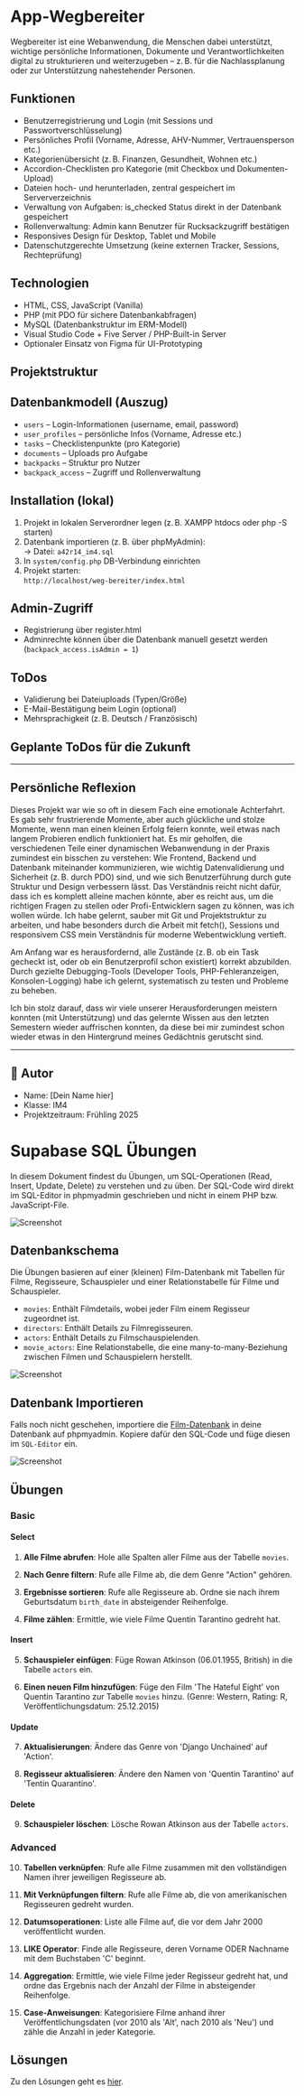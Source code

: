 # App-Wegbereiter

Wegbereiter ist eine Webanwendung, die Menschen dabei unterstützt, wichtige persönliche Informationen, Dokumente und Verantwortlichkeiten digital zu strukturieren und weiterzugeben – z. B. für die Nachlassplanung oder zur Unterstützung nahestehender Personen.

## Funktionen

- Benutzerregistrierung und Login (mit Sessions und Passwortverschlüsselung)
- Persönliches Profil (Vorname, Adresse, AHV-Nummer, Vertrauensperson etc.)
- Kategorienübersicht (z. B. Finanzen, Gesundheit, Wohnen etc.)
- Accordion-Checklisten pro Kategorie (mit Checkbox und Dokumenten-Upload)
- Dateien hoch- und herunterladen, zentral gespeichert im Serververzeichnis
- Verwaltung von Aufgaben: is_checked Status direkt in der Datenbank gespeichert
- Rollenverwaltung: Admin kann Benutzer für Rucksackzugriff bestätigen
- Responsives Design für Desktop, Tablet und Mobile
- Datenschutzgerechte Umsetzung (keine externen Tracker, Sessions, Rechteprüfung)

## Technologien

- HTML, CSS, JavaScript (Vanilla)
- PHP (mit PDO für sichere Datenbankabfragen)
- MySQL (Datenbankstruktur im ERM-Modell)
- Visual Studio Code + Five Server / PHP-Built-in Server
- Optionaler Einsatz von Figma für UI-Prototyping

## Projektstruktur




## Datenbankmodell (Auszug)

- `users` – Login-Informationen (username, email, password)
- `user_profiles` – persönliche Infos (Vorname, Adresse etc.)
- `tasks` – Checklistenpunkte (pro Kategorie)
- `documents` – Uploads pro Aufgabe
- `backpacks` – Struktur pro Nutzer
- `backpack_access` – Zugriff und Rollenverwaltung

## Installation (lokal)

1. Projekt in lokalen Serverordner legen (z. B. XAMPP htdocs oder php -S starten)
2. Datenbank importieren (z. B. über phpMyAdmin):  
   → Datei: `a42r14_im4.sql`
3. In `system/config.php` DB-Verbindung einrichten
4. Projekt starten:  
   `http://localhost/weg-bereiter/index.html`

## Admin-Zugriff

- Registrierung über register.html
- Adminrechte können über die Datenbank manuell gesetzt werden (`backpack_access.isAdmin = 1`)

## ToDos

- Validierung bei Dateiuploads (Typen/Größe)
- E-Mail-Bestätigung beim Login (optional)
- Mehrsprachigkeit (z. B. Deutsch / Französisch)

## Geplante ToDos für die Zukunft

---

## Persönliche Reflexion

Dieses Projekt war wie so oft in diesem Fach eine emotionale Achterfahrt. Es gab sehr frustrierende Momente, aber auch glückliche und stolze Momente, wenn man einen kleinen Erfolg feiern konnte, weil etwas nach langem Probieren endlich funktioniert hat. Es mir geholfen, die verschiedenen Teile einer dynamischen Webanwendung in der Praxis zumindest ein bisschen zu verstehen: Wie Frontend, Backend und Datenbank miteinander kommunizieren, wie wichtig Datenvalidierung und Sicherheit (z. B. durch PDO) sind, und wie sich Benutzerführung durch gute Struktur und Design verbessern lässt. Das Verständnis reicht nicht dafür, dass ich es komplett alleine machen könnte, aber es reicht aus, um die richtigen Fragen zu stellen oder Profi-Entwicklern sagen zu können, was ich wollen würde.
Ich habe gelernt, sauber mit Git und Projektstruktur zu arbeiten, und habe besonders durch die Arbeit mit fetch(), Sessions und responsivem CSS mein Verständnis für moderne Webentwicklung vertieft.

Am Anfang war es herausfordernd, alle Zustände (z. B. ob ein Task gecheckt ist, oder ob ein Benutzerprofil schon existiert) korrekt abzubilden. Durch gezielte Debugging-Tools (Developer Tools, PHP-Fehleranzeigen, Konsolen-Logging) habe ich gelernt, systematisch zu testen und Probleme zu beheben.

Ich bin stolz darauf, dass wir viele unserer Herausforderungen meistern konnten (mit Unterstützung) und das gelernte Wissen aus den letzten Semestern wieder auffrischen konnten, da diese bei mir zumindest schon wieder etwas in den Hintergrund meines Gedächtnis gerutscht sind.

---

## 👥 Autor

- Name: [Dein Name hier]  
- Klasse: IM4  
- Projektzeitraum: Frühling 2025




# Supabase SQL Übungen

In diesem Dokument findest du Übungen, um SQL-Operationen (Read, Insert, Update, Delete) zu verstehen und zu üben. Der SQL-Code wird direkt im SQL-Editor in phpmyadmin geschrieben und nicht in einem PHP bzw. JavaScript-File.

![Screenshot](../assets/phpmyadmin_1.png)

## Datenbankschema

Die Übungen basieren auf einer (kleinen) Film-Datenbank mit Tabellen für Filme, Regisseure, Schauspieler und einer Relationstabelle für Filme und Schauspieler.

- `movies`: Enthält Filmdetails, wobei jeder Film einem Regisseur zugeordnet ist.
- `directors`: Enthält Details zu Filmregisseuren.
- `actors`: Enthält Details zu Filmschauspielenden.
- `movie_actors`: Eine Relationstabelle, die eine many-to-many-Beziehung zwischen Filmen und Schauspielern herstellt.

![Screenshot](../assets/Movies_Schema.png)

## Datenbank Importieren

Falls noch nicht geschehen, importiere die [Film-Datenbank](movies.sql) in deine Datenbank auf phpmyadmin. Kopiere dafür den SQL-Code und füge diesen im `SQL-Editor` ein.

![Screenshot](../assets/phpmyadmin_2.png)

## Übungen

### Basic

#### Select

1. **Alle Filme abrufen**: Hole alle Spalten aller Filme aus der Tabelle `movies`.
2. **Nach Genre filtern**: Rufe alle Filme ab, die dem Genre "Action" gehören.

3. **Ergebnisse sortieren**: Rufe alle Regisseure ab. Ordne sie nach ihrem Geburtsdatum `birth_date` in absteigender Reihenfolge.

4. **Filme zählen**: Ermittle, wie viele Filme Quentin Tarantino gedreht hat.

#### Insert

5. **Schauspieler einfügen**: Füge Rowan Atkinson (06.01.1955, British) in die Tabelle `actors` ein.

6. **Einen neuen Film hinzufügen**: Füge den Film 'The Hateful Eight' von Quentin Tarantino zur Tabelle `movies` hinzu. (Genre: Western, Rating: R, Veröffentlichungsdatum: 25.12.2015)

#### Update

7. **Aktualisierungen**: Ändere das Genre von 'Django Unchained' auf 'Action'.

8. **Regisseur aktualisieren**: Ändere den Namen von 'Quentin Tarantino' auf 'Tentin Quarantino'.

#### Delete

9. **Schauspieler löschen**: Lösche Rowan Atkinson aus der Tabelle `actors`.

### Advanced

10. **Tabellen verknüpfen**: Rufe alle Filme zusammen mit den vollständigen Namen ihrer jeweiligen Regisseure ab.

11. **Mit Verknüpfungen filtern**: Rufe alle Filme ab, die von amerikanischen Regisseuren gedreht wurden.

12. **Datumsoperationen**: Liste alle Filme auf, die vor dem Jahr 2000 veröffentlicht wurden.

13. **LIKE Operator**: Finde alle Regisseure, deren Vorname ODER Nachname mit dem Buchstaben 'C' beginnt.

14. **Aggregation**: Ermittle, wie viele Filme jeder Regisseur gedreht hat, und ordne das Ergebnis nach der Anzahl der Filme in absteigender Reihenfolge.

15. **Case-Anweisungen**: Kategorisiere Filme anhand ihrer Veröffentlichungsdaten (vor 2010 als 'Alt', nach 2010 als 'Neu') und zähle die Anzahl in jeder Kategorie.

## Lösungen

Zu den Lösungen geht es [hier](solution.md).

